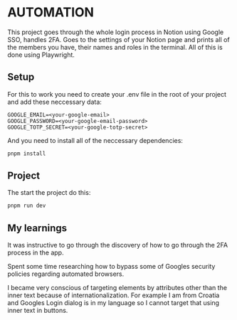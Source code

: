 # AUTOMATION

This project goes through the whole login process in Notion using Google SSO, handles 2FA. Goes to the settings of your Notion page and prints all of the members you have, their names and roles in the terminal.
All of this is done using Playwright.

## Setup

For this to work you need to create your .env file in the root of your project and add these neccessary data:

```env
GOOGLE_EMAIL=<your-google-email>
GOOGLE_PASSWORD=<your-google-email-password>
GOOGLE_TOTP_SECRET=<your-google-totp-secret>
```

And you need to install all of the neccessary dependencies:

```bash
pnpm install
```

## Project

The start the project do this:

```bash
pnpm run dev
```

## My learnings

It was instructive to go through the discovery of how to go through the 2FA process in the app.

Spent some time researching how to bypass some of Googles security policies regarding automated browsers.

I became very conscious of targeting elements by attributes other than the inner text because of internationalization. For example I am from Croatia and Googles Login dialog is in my language so I cannot target that using inner text in buttons.
